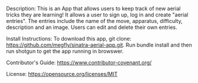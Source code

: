 Description: This is an App that allows users to keep track of new aerial tricks they are learning! It allows a user to sign up, log in and create "aerial entries". The entries include the name of the move, apparatus, difficulty, description and an image. Users can edit and delete their own entries.

Install Instructions: To download this app, git clone: https://github.com/megfly/sinatra-aerial-app.git. Run bundle install and then run shotgun to get the app running in browswer.

Contributor's Guide: https://www.contributor-covenant.org/ 

License: https://opensource.org/licenses/MIT
